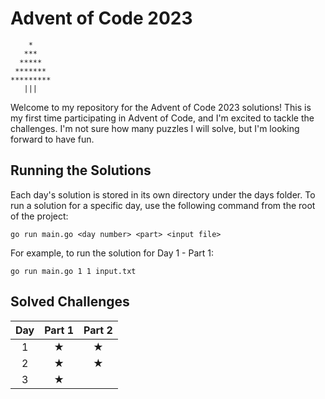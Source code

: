 # Advent of Code 2023

```
    *
   ***
  *****
 *******
*********
   |||
```

Welcome to my repository for the Advent of Code 2023 solutions! This is my first time participating in Advent of Code, and I'm excited to tackle the challenges. I'm not sure how many puzzles I will solve, but I'm looking forward to have fun.

## Running the Solutions
Each day's solution is stored in its own directory under the days folder. To run a solution for a specific day, use the following command from the root of the project:

```
go run main.go <day number> <part> <input file>
```

For example, to run the solution for Day 1 - Part 1:
```
go run main.go 1 1 input.txt
```

## Solved Challenges

| Day | Part 1 | Part 2 |
|:---:|:------:|:------:|
|  1  |    ★   |    ★   |
|  2  |    ★   |    ★   |
|  3  |    ★   |        |